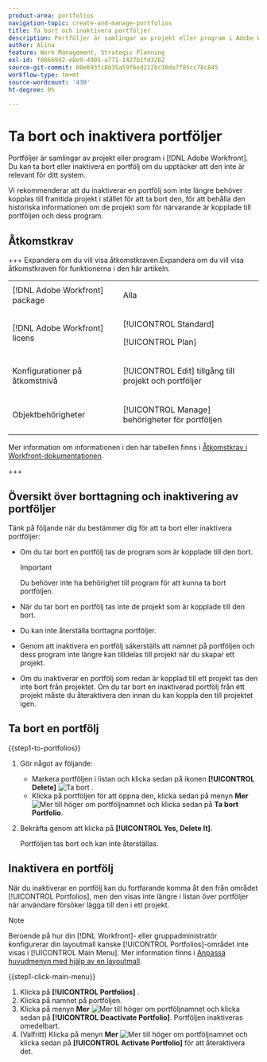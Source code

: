 ```yaml
---
product-area: portfolios
navigation-topic: create-and-manage-portfolios
title: Ta bort och inaktivera portföljer
description: Portföljer är samlingar av projekt eller program i Adobe Workfront. Du kan ta bort eller inaktivera en portfölj om du upptäcker att den inte är relevant för ditt system.
author: Alina
feature: Work Management, Strategic Planning
exl-id: f88669d2-e8e9-4905-a771-1427b1fd32b2
source-git-commit: 00e693fc8b35a59f6ed212bc30da7f85cc78c845
workflow-type: tm+mt
source-wordcount: '430'
ht-degree: 0%

---
```


# Ta bort och inaktivera portföljer

<!--Audited: 08/2025-->

Portföljer är samlingar av projekt eller program i [!DNL Adobe Workfront]. Du kan ta bort eller inaktivera en portfölj om du upptäcker att den inte är relevant för ditt system.

Vi rekommenderar att du inaktiverar en portfölj som inte längre behöver kopplas till framtida projekt i stället för att ta bort den, för att behålla den historiska informationen om de projekt som för närvarande är kopplade till portföljen och dess program.

## Åtkomstkrav

+++ Expandera om du vill visa åtkomstkraven.Expandera om du vill visa åtkomstkraven för funktionerna i den här artikeln. 

<table style="table-layout:auto"> 
 <col> 
 <col> 
 <tbody> 
  <tr> 
   <td role="rowheader">[!DNL Adobe Workfront] package</td> 
   <td> <p>Alla</p> </td> 
  </tr> 
  <tr> 
   <td role="rowheader">[!DNL Adobe Workfront] licens</td> 
   <td> <p>[!UICONTROL Standard]</p>
   <p>[!UICONTROL Plan]</p> </td> 
  </tr> 
  <tr> 
   <td role="rowheader">Konfigurationer på åtkomstnivå</td> 
   <td> <p>[!UICONTROL Edit] tillgång till projekt och portföljer</p>  </td> 
  </tr> 
  <tr> 
   <td role="rowheader">Objektbehörigheter</td> 
   <td> <p>[!UICONTROL Manage] behörigheter för portföljen </p> </td> 
  </tr> 
 </tbody> 
</table>

Mer information om informationen i den här tabellen finns i [Åtkomstkrav i Workfront-dokumentationen](/help/quicksilver/administration-and-setup/add-users/access-levels-and-object-permissions/access-level-requirements-in-documentation.md).

+++

<!--Old:

<table style="table-layout:auto"> 
 <col> 
 <col> 
 <tbody> 
  <tr> 
   <td role="rowheader">[!DNL Adobe Workfront] plan</td> 
   <td> <p>Any </p> </td> 
  </tr> 
  <tr> 
   <td role="rowheader">[!DNL Adobe Workfront] license</td> 
   <td> <p>[!UICONTROL Standard]</p>
   <p>[!UICONTROL Plan]</p> </td> 
  </tr> 
  <tr> 
   <td role="rowheader">Access level configurations</td> 
   <td> <p>[!UICONTROL Edit] access to Projects and Portfolios</p>  </td> 
  </tr> 
  <tr> 
   <td role="rowheader">Object permissions</td> 
   <td> <p>[!UICONTROL Manage] permissions on the portfolio </p> </td> 
  </tr> 
 </tbody> 
</table>

For more detail about the information in this table, see [Access requirements in Workfront documentation](/help/quicksilver/administration-and-setup/add-users/access-levels-and-object-permissions/access-level-requirements-in-documentation.md).
-->

## Översikt över borttagning och inaktivering av portföljer

Tänk på följande när du bestämmer dig för att ta bort eller inaktivera portföljer:

* Om du tar bort en portfölj tas de program som är kopplade till den bort.

  >[!IMPORTANT]
  >
  >Du behöver inte ha behörighet till program för att kunna ta bort portföljen.

* När du tar bort en portfölj tas inte de projekt som är kopplade till den bort.
* Du kan inte återställa borttagna portföljer.
* Genom att inaktivera en portfölj säkerställs att namnet på portföljen och dess program inte längre kan tilldelas till projekt när du skapar ett projekt.
* Om du inaktiverar en portfölj som redan är kopplad till ett projekt tas den inte bort från projektet. Om du tar bort en inaktiverad portfölj från ett projekt måste du återaktivera den innan du kan koppla den till projektet igen.

## Ta bort en portfölj

{{step1-to-portfolios}}

1. Gör något av följande:

   * Markera portföljen i listan och klicka sedan på ikonen **[!UICONTROL Delete]** ![Ta bort](assets/delete.png) .
   * Klicka på portföljen för att öppna den, klicka sedan på menyn **Mer** ![Mer](assets/more-icon.png) till höger om portföljnamnet och klicka sedan på **Ta bort Portfolio**.
1. Bekräfta genom att klicka på **[!UICONTROL Yes, Delete It]**.

   Portföljen tas bort och kan inte återställas.

## Inaktivera en portfölj

När du inaktiverar en portfölj kan du fortfarande komma åt den från området [!UICONTROL Portfolios], men den visas inte längre i listan över portföljer när användare försöker lägga till den i ett projekt.

>[!NOTE]
>
>Beroende på hur din [!DNL Workfront]- eller gruppadministratör konfigurerar din layoutmall kanske [!UICONTROL Portfolios]-området inte visas i [!UICONTROL Main Menu]. Mer information finns i [Anpassa huvudmenyn med hjälp av en layoutmall](../../../administration-and-setup/customize-workfront/use-layout-templates/customize-main-menu.md).

{{step1-click-main-menu}}

1. Klicka på **[!UICONTROL Portfolios]** .
1. Klicka på namnet på portföljen.
1. Klicka på menyn **Mer** ![Mer ](assets/more-icon.png) till höger om portföljnamnet och klicka sedan på **[!UICONTROL Deactivate Portfolio]**.
Portföljen inaktiveras omedelbart.
1. (Valfritt) Klicka på menyn **Mer** ![Mer ](assets/more-icon.png) till höger om portföljnamnet och klicka sedan på **[!UICONTROL Activate Portfolio]** för att återaktivera det.


